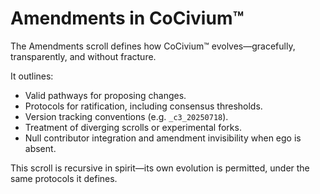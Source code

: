 # Amendments in CoCivium™

The Amendments scroll defines how CoCivium™ evolves—gracefully, transparently, and without fracture.

It outlines:

- Valid pathways for proposing changes.
- Protocols for ratification, including consensus thresholds.
- Version tracking conventions (e.g. `_c3_20250718`).
- Treatment of diverging scrolls or experimental forks.
- Null contributor integration and amendment invisibility when ego is absent.

This scroll is recursive in spirit—its own evolution is permitted, under the same protocols it defines.


